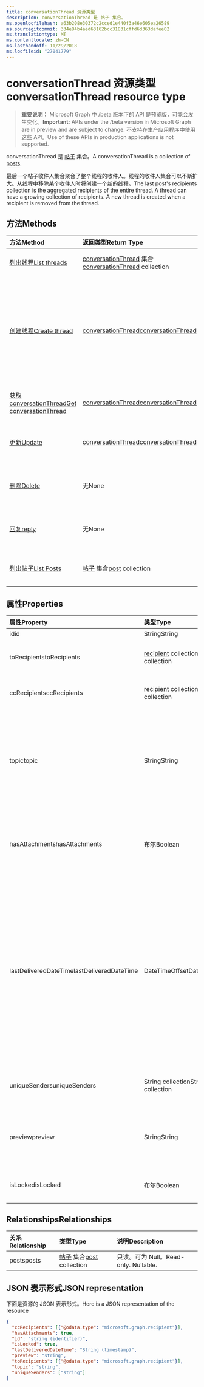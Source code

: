 ```yaml
---
title: conversationThread 资源类型
description: conversationThread 是 帖子 集合。
ms.openlocfilehash: a63b208e30372c2cced1e440f3a46e605ea26589
ms.sourcegitcommit: 334e84b4aed63162bcc31831cffd6d363dafee02
ms.translationtype: MT
ms.contentlocale: zh-CN
ms.lasthandoff: 11/29/2018
ms.locfileid: "27041779"
---
```

# <a name="conversationthread-resource-type"></a><span data-ttu-id="db1a2-103">conversationThread 资源类型</span><span class="sxs-lookup"><span data-stu-id="db1a2-103">conversationThread resource type</span></span>

> <span data-ttu-id="db1a2-104">**重要说明：** Microsoft Graph 中 /beta 版本下的 API 是预览版，可能会发生变化。</span><span class="sxs-lookup"><span data-stu-id="db1a2-104">**Important:** APIs under the /beta version in Microsoft Graph are in preview and are subject to change.</span></span> <span data-ttu-id="db1a2-105">不支持在生产应用程序中使用这些 API。</span><span class="sxs-lookup"><span data-stu-id="db1a2-105">Use of these APIs in production applications is not supported.</span></span>

<span data-ttu-id="db1a2-106">conversationThread 是 [帖子](post.md) 集合。</span><span class="sxs-lookup"><span data-stu-id="db1a2-106">A conversationThread is a collection of [posts](post.md).</span></span>

<span data-ttu-id="db1a2-p102">最后一个帖子收件人集合聚合了整个线程的收件人。线程的收件人集合可以不断扩大。从线程中移除某个收件人时将创建一个新的线程。</span><span class="sxs-lookup"><span data-stu-id="db1a2-p102">The last post's recipients collection is the aggregated recipients of the entire thread. A thread can have a growing collection of recipients. A new thread is created when a recipient is removed from the thread.</span></span>

## <a name="methods"></a><span data-ttu-id="db1a2-110">方法</span><span class="sxs-lookup"><span data-stu-id="db1a2-110">Methods</span></span>

| <span data-ttu-id="db1a2-111">方法</span><span class="sxs-lookup"><span data-stu-id="db1a2-111">Method</span></span>       | <span data-ttu-id="db1a2-112">返回类型</span><span class="sxs-lookup"><span data-stu-id="db1a2-112">Return Type</span></span>  |<span data-ttu-id="db1a2-113">说明</span><span class="sxs-lookup"><span data-stu-id="db1a2-113">Description</span></span>|
|:---------------|:--------|:----------|
|[<span data-ttu-id="db1a2-114">列出线程</span><span class="sxs-lookup"><span data-stu-id="db1a2-114">List threads</span></span>](../api/group-list-threads.md) | <span data-ttu-id="db1a2-115">[conversationThread](conversationthread.md) 集合</span><span class="sxs-lookup"><span data-stu-id="db1a2-115">[conversationThread](conversationthread.md) collection</span></span> |<span data-ttu-id="db1a2-116">获取某个组的所有线程。</span><span class="sxs-lookup"><span data-stu-id="db1a2-116">Get all the threads of a group.</span></span>|
|[<span data-ttu-id="db1a2-117">创建线程</span><span class="sxs-lookup"><span data-stu-id="db1a2-117">Create thread</span></span>](../api/group-post-threads.md) | [<span data-ttu-id="db1a2-118">conversationThread</span><span class="sxs-lookup"><span data-stu-id="db1a2-118">conversationThread</span></span>](conversationthread.md) |<span data-ttu-id="db1a2-p103">通过首先创建一个线程，启动一个新对话。在组中创建新对话、对话线程和帖子。</span><span class="sxs-lookup"><span data-stu-id="db1a2-p103">Start a new conversation by first creating a thread. A new conversation, conversation thread, and post are created in the group.</span></span>|
|[<span data-ttu-id="db1a2-121">获取 conversationThread</span><span class="sxs-lookup"><span data-stu-id="db1a2-121">Get conversationThread</span></span>](../api/conversationthread-get.md) | [<span data-ttu-id="db1a2-122">conversationThread</span><span class="sxs-lookup"><span data-stu-id="db1a2-122">conversationThread</span></span>](conversationthread.md) |<span data-ttu-id="db1a2-123">获取属于某个组的特定线程。</span><span class="sxs-lookup"><span data-stu-id="db1a2-123">Get a specific thread that belongs to a group.</span></span> |
|[<span data-ttu-id="db1a2-124">更新</span><span class="sxs-lookup"><span data-stu-id="db1a2-124">Update</span></span>](../api/conversationthread-update.md) | [<span data-ttu-id="db1a2-125">conversationThread</span><span class="sxs-lookup"><span data-stu-id="db1a2-125">conversationThread</span></span>](conversationthread.md)  |<span data-ttu-id="db1a2-126">更新 conversationThread 对象</span><span class="sxs-lookup"><span data-stu-id="db1a2-126">Update conversationThread object.</span></span> |
|[<span data-ttu-id="db1a2-127">删除</span><span class="sxs-lookup"><span data-stu-id="db1a2-127">Delete</span></span>](../api/conversationthread-delete.md) | <span data-ttu-id="db1a2-128">无</span><span class="sxs-lookup"><span data-stu-id="db1a2-128">None</span></span> |<span data-ttu-id="db1a2-129">删除 conversationThread 对象</span><span class="sxs-lookup"><span data-stu-id="db1a2-129">Delete conversationThread object.</span></span> |
|[<span data-ttu-id="db1a2-130">回复</span><span class="sxs-lookup"><span data-stu-id="db1a2-130">reply</span></span>](../api/conversationthread-reply.md)|<span data-ttu-id="db1a2-131">无</span><span class="sxs-lookup"><span data-stu-id="db1a2-131">None</span></span>|<span data-ttu-id="db1a2-132">通过新建 Post 实体答复此线程。</span><span class="sxs-lookup"><span data-stu-id="db1a2-132">Reply to this thread by creating a new Post entity.</span></span>|
|[<span data-ttu-id="db1a2-133">列出帖子</span><span class="sxs-lookup"><span data-stu-id="db1a2-133">List Posts</span></span>](../api/conversationthread-list-posts.md) |<span data-ttu-id="db1a2-134">[帖子](post.md) 集合</span><span class="sxs-lookup"><span data-stu-id="db1a2-134">[post](post.md) collection</span></span>| <span data-ttu-id="db1a2-135">获取指定线程的帖子。</span><span class="sxs-lookup"><span data-stu-id="db1a2-135">Get the posts of the specified thread.</span></span> |

## <a name="properties"></a><span data-ttu-id="db1a2-136">属性</span><span class="sxs-lookup"><span data-stu-id="db1a2-136">Properties</span></span>
| <span data-ttu-id="db1a2-137">属性</span><span class="sxs-lookup"><span data-stu-id="db1a2-137">Property</span></span>     | <span data-ttu-id="db1a2-138">类型</span><span class="sxs-lookup"><span data-stu-id="db1a2-138">Type</span></span>   |<span data-ttu-id="db1a2-139">说明</span><span class="sxs-lookup"><span data-stu-id="db1a2-139">Description</span></span>|
|:---------------|:--------|:----------|
|<span data-ttu-id="db1a2-140">id</span><span class="sxs-lookup"><span data-stu-id="db1a2-140">id</span></span>|<span data-ttu-id="db1a2-141">String</span><span class="sxs-lookup"><span data-stu-id="db1a2-141">String</span></span>| <span data-ttu-id="db1a2-142">只读。</span><span class="sxs-lookup"><span data-stu-id="db1a2-142">Read-only.</span></span>|
|<span data-ttu-id="db1a2-143">toRecipients</span><span class="sxs-lookup"><span data-stu-id="db1a2-143">toRecipients</span></span>|<span data-ttu-id="db1a2-144">[recipient](recipient.md) collection</span><span class="sxs-lookup"><span data-stu-id="db1a2-144">[recipient](recipient.md) collection</span></span>|<span data-ttu-id="db1a2-145">收件人：线程的收件人。</span><span class="sxs-lookup"><span data-stu-id="db1a2-145">The To: recipients for the thread.</span></span>|
|<span data-ttu-id="db1a2-146">ccRecipients</span><span class="sxs-lookup"><span data-stu-id="db1a2-146">ccRecipients</span></span>|<span data-ttu-id="db1a2-147">[recipient](recipient.md) collection</span><span class="sxs-lookup"><span data-stu-id="db1a2-147">[recipient](recipient.md) collection</span></span>|<span data-ttu-id="db1a2-148">抄送：线程的收件人。</span><span class="sxs-lookup"><span data-stu-id="db1a2-148">The Cc: recipients for the thread.</span></span>|
|<span data-ttu-id="db1a2-149">topic</span><span class="sxs-lookup"><span data-stu-id="db1a2-149">topic</span></span>|<span data-ttu-id="db1a2-150">String</span><span class="sxs-lookup"><span data-stu-id="db1a2-150">String</span></span>|<span data-ttu-id="db1a2-p104">对话的主题。在创建对话时可设置此属性，但无法对其进行更新。</span><span class="sxs-lookup"><span data-stu-id="db1a2-p104">The topic of the conversation. This property can be set when the conversation is created, but it cannot be updated.</span></span>||
|<span data-ttu-id="db1a2-153">hasAttachments</span><span class="sxs-lookup"><span data-stu-id="db1a2-153">hasAttachments</span></span>|<span data-ttu-id="db1a2-154">布尔</span><span class="sxs-lookup"><span data-stu-id="db1a2-154">Boolean</span></span>|<span data-ttu-id="db1a2-155">指示此线程中的任意帖子是否至少具有一个附件。</span><span class="sxs-lookup"><span data-stu-id="db1a2-155">Indicates whether any of the posts within this thread has at least one attachment.</span></span>|
|<span data-ttu-id="db1a2-156">lastDeliveredDateTime</span><span class="sxs-lookup"><span data-stu-id="db1a2-156">lastDeliveredDateTime</span></span>|<span data-ttu-id="db1a2-157">DateTimeOffset</span><span class="sxs-lookup"><span data-stu-id="db1a2-157">DateTimeOffset</span></span>|<span data-ttu-id="db1a2-p105">时间戳类型表示使用 ISO 8601 格式的日期和时间信息，并且始终处于 UTC 时间。例如，2014 年 1 月 1 日午夜 UTC 类似于如下形式：`'2014-01-01T00:00:00Z'`</span><span class="sxs-lookup"><span data-stu-id="db1a2-p105">The Timestamp type represents date and time information using ISO 8601 format and is always in UTC time. For example, midnight UTC on Jan 1, 2014 would look like this: `'2014-01-01T00:00:00Z'`</span></span>|
|<span data-ttu-id="db1a2-160">uniqueSenders</span><span class="sxs-lookup"><span data-stu-id="db1a2-160">uniqueSenders</span></span>|<span data-ttu-id="db1a2-161">String collection</span><span class="sxs-lookup"><span data-stu-id="db1a2-161">String collection</span></span>|<span data-ttu-id="db1a2-162">向此线程发送邮件的所有用户。</span><span class="sxs-lookup"><span data-stu-id="db1a2-162">All the users that sent a message to this thread.</span></span>|
|<span data-ttu-id="db1a2-163">preview</span><span class="sxs-lookup"><span data-stu-id="db1a2-163">preview</span></span>|<span data-ttu-id="db1a2-164">String</span><span class="sxs-lookup"><span data-stu-id="db1a2-164">String</span></span>|<span data-ttu-id="db1a2-165">来自此对话中最新帖子的正文的简短摘要。</span><span class="sxs-lookup"><span data-stu-id="db1a2-165">A short summary from the body of the latest post in this converstaion.</span></span>|
|<span data-ttu-id="db1a2-166">isLocked</span><span class="sxs-lookup"><span data-stu-id="db1a2-166">isLocked</span></span>|<span data-ttu-id="db1a2-167">布尔</span><span class="sxs-lookup"><span data-stu-id="db1a2-167">Boolean</span></span>|<span data-ttu-id="db1a2-168">指示线程是否已锁定。</span><span class="sxs-lookup"><span data-stu-id="db1a2-168">Indicates if the thread is locked.</span></span>|

## <a name="relationships"></a><span data-ttu-id="db1a2-169">Relationships</span><span class="sxs-lookup"><span data-stu-id="db1a2-169">Relationships</span></span>
| <span data-ttu-id="db1a2-170">关系</span><span class="sxs-lookup"><span data-stu-id="db1a2-170">Relationship</span></span> | <span data-ttu-id="db1a2-171">类型</span><span class="sxs-lookup"><span data-stu-id="db1a2-171">Type</span></span>   |<span data-ttu-id="db1a2-172">说明</span><span class="sxs-lookup"><span data-stu-id="db1a2-172">Description</span></span>|
|:---------------|:--------|:----------|
|<span data-ttu-id="db1a2-173">posts</span><span class="sxs-lookup"><span data-stu-id="db1a2-173">posts</span></span>|<span data-ttu-id="db1a2-174">[帖子](post.md) 集合</span><span class="sxs-lookup"><span data-stu-id="db1a2-174">[post](post.md) collection</span></span>| <span data-ttu-id="db1a2-p106">只读。可为 Null。</span><span class="sxs-lookup"><span data-stu-id="db1a2-p106">Read-only. Nullable.</span></span>|

## <a name="json-representation"></a><span data-ttu-id="db1a2-177">JSON 表示形式</span><span class="sxs-lookup"><span data-stu-id="db1a2-177">JSON representation</span></span>

<span data-ttu-id="db1a2-178">下面是资源的 JSON 表示形式。</span><span class="sxs-lookup"><span data-stu-id="db1a2-178">Here is a JSON representation of the resource</span></span>

<!-- {
  "blockType": "resource",
  "optionalProperties": [
    "posts"
  ],
  "keyProperty": "id",
  "@odata.type": "microsoft.graph.conversationThread"
}-->

```json
{
  "ccRecipients": [{"@odata.type": "microsoft.graph.recipient"}],
  "hasAttachments": true,
  "id": "string (identifier)",
  "isLocked": true,
  "lastDeliveredDateTime": "String (timestamp)",
  "preview": "string",
  "toRecipients": [{"@odata.type": "microsoft.graph.recipient"}],
  "topic": "string",
  "uniqueSenders": ["string"]
}

```


<!-- uuid: 8fcb5dbc-d5aa-4681-8e31-b001d5168d79
2015-10-25 14:57:30 UTC -->
<!-- {
  "type": "#page.annotation",
  "description": "conversationThread resource",
  "keywords": "",
  "section": "documentation",
  "tocPath": ""
}-->
